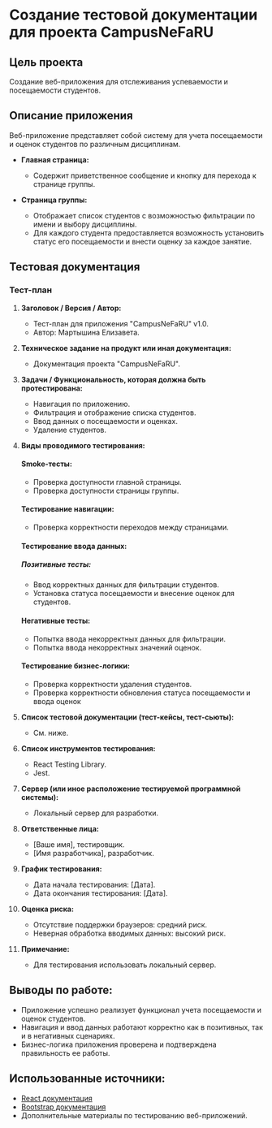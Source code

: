  # Создание тестовой документации для проекта CampusNeFaRU

## Цель проекта
Создание веб-приложения для отслеживания успеваемости и посещаемости студентов.

## Описание приложения
Веб-приложение представляет собой систему для учета посещаемости и оценок студентов по различным дисциплинам.

- **Главная страница:**
  - Содержит приветственное сообщение и кнопку для перехода к странице группы.
  
- **Страница группы:**
  - Отображает список студентов с возможностью фильтрации по имени и выбору дисциплины.
  - Для каждого студента предоставляется возможность установить статус его посещаемости и внести оценку за каждое занятие.

## Тестовая документация

### Тест-план

1. **Заголовок / Версия / Автор:** 
   - Тест-план для приложения "CampusNeFaRU" v1.0. 
   - Автор: Мартышина Елизавета.

2. **Техническое задание на продукт или иная документация:** 
   - Документация проекта "CampusNeFaRU".

3. **Задачи / Функциональность, которая должна быть протестирована:** 
   - Навигация по приложению.
   - Фильтрация и отображение списка студентов.
   - Ввод данных о посещаемости и оценках.
   - Удаление студентов.

4. **Виды проводимого тестирования:** 
    #### Smoke-тесты:
    - Проверка доступности главной страницы.
    - Проверка доступности страницы группы.

    #### Тестирование навигации:
    - Проверка корректности переходов между страницами.

    #### Тестирование ввода данных:
    ##### Позитивные тесты:
    - Ввод корректных данных для фильтрации студентов.
    - Установка статуса посещаемости и внесение оценок для студентов.

    #### Негативные тесты:
    - Попытка ввода некорректных данных для фильтрации.
    - Попытка ввода некорректных значений оценок.

    #### Тестирование бизнес-логики:
    - Проверка корректности удаления студентов.
    - Проверка корректности обновления статуса посещаемости и ввода оценок

5. **Список тестовой документации (тест-кейсы, тест-сьюты):**
   - См. ниже.

6. **Список инструментов тестирования:** 
   - React Testing Library.
   - Jest.

7. **Сервер (или иное расположение тестируемой программной системы):** 
   - Локальный сервер для разработки.

8. **Ответственные лица:** 
   - [Ваше имя], тестировщик.
   - [Имя разработчика], разработчик.

9. **График тестирования:** 
   - Дата начала тестирования: [Дата].
   - Дата окончания тестирования: [Дата].

10. **Оценка риска:** 
    - Отсутствие поддержки браузеров: средний риск.
    - Неверная обработка вводимых данных: высокий риск.

11. **Примечание:** 
    - Для тестирования использовать локальный сервер.


## Выводы по работе:
- Приложение успешно реализует функционал учета посещаемости и оценок студентов.
- Навигация и ввод данных работают корректно как в позитивных, так и в негативных сценариях.
- Бизнес-логика приложения проверена и подтверждена правильность ее работы.

## Использованные источники:
- [React документация](https://reactjs.org/docs/getting-started.html)
- [Bootstrap документация](https://getbootstrap.com/docs/5.0/getting-started/introduction/)
- Дополнительные материалы по тестированию веб-приложений.
